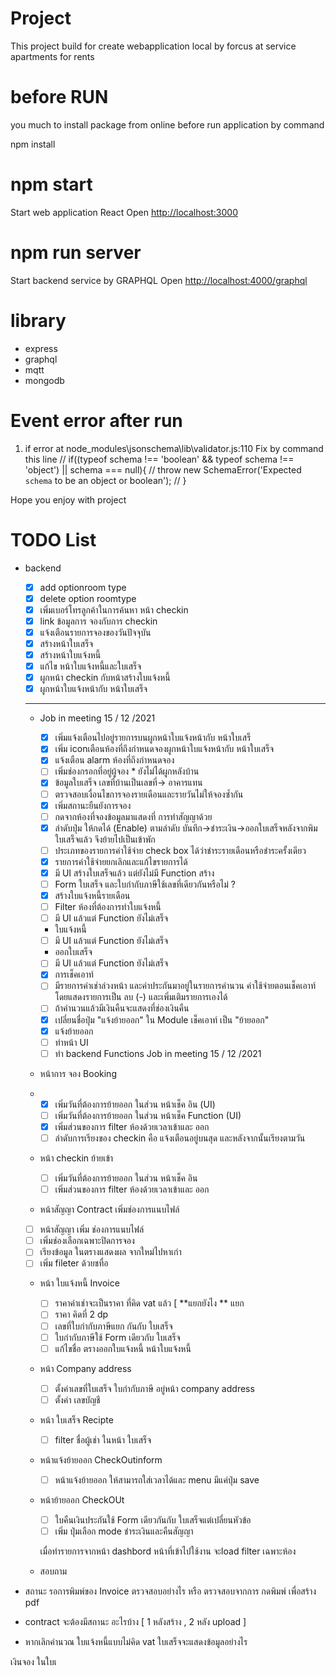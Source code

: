 # Project

This project build for create webapplication local by
forcus at service apartments for rents

# before RUN

you much to install package from online before run application by command

npm install

# npm start

Start web application React  Open [http://localhost:3000](http://localhost:3000)

# npm run server

Start backend service by GRAPHQL
Open [http://localhost:4000/graphql]()

# library

- express
- graphql
- mqtt
- mongodb

# Event error after run

1) if error at node_modules\jsonschema\lib\validator.js:110
   Fix by  command  this line
   // if((typeof schema !== 'boolean' && typeof schema !== 'object') || schema === null){
   //   throw new SchemaError('Expected `schema` to be an object or boolean');
   // }

Hope you enjoy with project

# TODO List

* backend

  * [X] add optionroom type
  * [X] delete option roomtype
  * [X] เพิ่มเบอร์โทรลูกค้าในการค้นหา หน้า checkin
  * [X] link ข้อมูลการ จองกับการ checkin
  * [X] แจ้งเตือนรายการจองของวันปัจจุบัน
  * [X] สร้างหน้าใบเสร็จ
  * [X] สร้างหน้าใบแจ้งหนี้
  * [X] แก้ไข หน้าใบแจ้งหนี้และใบเสร็จ
  * [X] ผูกหน้า checkin กับหน้าสร้างใบแจ้งหนี้
  * [X] ผูกหน้าใบแจ้งหน้ากับ หน้าใบเสร็จ

  ---


  * Job in meeting  15 / 12 /2021

    * [X] เพิ่มแจ้งเตือนไปอยู่รายการบนผูกหน้าใบแจ้งหน้ากับ หน้าใบเสร็
    * [X] เพิ่ม iconเตือนห้องที่ถึงกำหนดจองผูกหน้าใบแจ้งหน้ากับ หน้าใบเสร็จ
    * [X] แจ้งเตือน alarm ห้องที่ถึงกำหนดจอง
    * [ ] เพิ่มช่องกรอกที่อยู่ผู้จอง * ยังไม่ได้ผูกหลังบ้าน
    * [X] ข้อมูลใบเสร็จ เลขที่บ้านเป็นเลขที่-> อาคารแทน
    * [ ] ตรวจสอบเงื่อนไขการจองรายเดือนและรายวันไม่ให้จองซ้ำกัน
    * [X] เพิ่มสถานะยืนยังการจอง
    * [ ] กดจากห้องที่จองข้อมูลมาแสดงที่ การทำสัญญาด้วย
    * [X] ลำดับปุ่ม ให้กดได้ (Enable) ตามลำดับ บันทึก->ชำระเงิน->ออกใบเสร็จหลังจากพิมใบเสร็จแล้ว จึงย้ายไปเป็นเข้าพัก
    * [ ] ประเภทของรายการค่าใช้จ่าย check box ได้ว่าชำระรายเดือนหรือชำระครั้งเดียว
    * [X] รายการค่าใช้จ่ายยกเลิกและแก้ไขรายการได้
    * [X] มี UI สร้างใบเสร็จแล้ว แต่ยังไม่มี Function สร้าง
    * [ ] Form ใบเสร็จ และใบกำกับภาษีใช้เลขที่เดียวกันหรือไม่ ?
    * [X] สร้างใบแจ้งหนี้รายเดือน
    * [ ] Filter ห้องที่ต้องการทำใบแจ้งหนี้
    * [ ] มี UI แล้วแต่ Function ยังไม่เสร็จ

    * ใบแจ้งหนี้

    * [ ] มี UI แล้วแต่ Function ยังไม่เสร็จ

    * ออกใบเสร็จ

    * [ ] มี UI แล้วแต่ Function ยังไม่เสร็จ
    * [X] การเช็คเอาท์
    * [ ] มีรายการค่าเช่าล่วงหน้า และค่าประกันมาอยู่ในรายการคำนวน ค่าใช้จ่ายตอนเช็คเอาท์ โดยแสดงรายการเป็น ลบ (-) และเพิ่มเติมรายการเองได้
    * [ ] ถ้าคำนวนแล้วมีเงินคืนจะแสดงที่ช่องเงินคืน
    * [X] เปลี่ยนชื่อปุ่ม "แจ้งย้ายออก" ใน Module เช็คเอาท์ เป็น "ย้ายออก"
    * [X] แจ้งย้ายออก
    * [ ] ทำหน้า UI
    * [ ] ทำ backend Functions
      Job in meeting  15 / 12 /2021
  * หน้าการ จอง Booking
  * * [X] เพิ่มวันที่ต้องการย้ายออก  ในส่วน หน้าเช็ค อิน (UI)
    * [ ] เพิ่มวันที่ต้องการย้ายออก  ในส่วน หน้าเช็ค Function (UI)
    * [X] เพิ่มส่วนของการ filter ห้องด้วยเวลาเข้าและ ออก
    * [ ] ลำดับการเรียงของ checkin คือ แจ้งเตือนอยู่บนสุด และหลังจากนั้นเรียงตามวัน
  * หน้า checkin ย้ายเข้า

    * [ ] เพิ่มวันที่ต้องการย้ายออก  ในส่วน หน้าเช็ค อิน
    * [ ] เพิ่มส่วนของการ filter ห้องด้วยเวลาเข้าและ ออก
  * หน้าสัญญา Contract เพิ่มช่องการแนบไฟล์

  * [ ] หน้าสัญญา เพิ่ม ช่องการแนบไฟล์
  * [ ] เพิ่มช่องเลือกเฉพาะปิดการจอง
  * [ ] เรียงข้อมูล ในตรางแสดงผล จากใหม่ไปหาเก่า
  * [ ] เพิ่ม fileter  ด้วยชทื่อ

  * หน้า ใบแจ้งหนี้ Invoice

    * [ ] ราคาค่าเช่าจะเป็นราคา ที่คิด vat แล้ว  [ **แยกยังไง ** แยก
    * [ ] ราคา คิดที่ 2 dp
    * [ ] เลขที่ใบกำกับภาษีแยก กันกับ ใบเสร็จ
    * [ ] ใบกำกับภาษีใช้ Form เดียวกับ  ใบเสร็จ
    * [ ] แก้ไขชื่อ ตรางออกใบแจ้งหนี้  หน้าใบแจ้งหนี้
  * หน้า Company address

    * [ ] ตั้งค่าเลขที่ใบเสร็จ ใบกำกับภาษี  อยู่หน้า  company address
    * [ ] ตั้งค่า เลขบัญชี
  * หน้า ใบเสร็จ Recipte

    * [ ] filter ชื่อผู้เช่า ในหน้า ใบเสร็จ
  * หน้าแจ้งย้ายออก CheckOutinform

    * [ ] หน้าแจ้งย้ายออก ให้สามารถใส่เวลาได้และ menu มีแค่ปุ่ม save
  * หน้าย้ายออก CheckOUt

    * [ ] ใบคืนเงินประกันใช้ Form เดียวกันกับ ใบเสร็จแต่เปลี่ยนหัวข้อ
    * [ ] เพิ่ม ปุ่มเลือก mode ชำระเงินและคืนสัญญา

    เมื่อทำรายการจากหน้า dashbord หน้าที่เข้าไปใช้งาน จะload filter เฉพาะห้อง
  * สอบถาม
* สถานะ รอการพิมพ์ของ Invoice ตรวจสอบอย่างไร หรือ ตรวจสอบจากการ กดพิมพ์ เพื่อสร้าง pdf
* contract จะต้องมีสถานะ อะไรบ้าง  [ 1 หลังสร้าง , 2 หลัง upload  ]
* หากเลิกคำนวณ ใบแจ้งหนี้แบบไม่คิด vat  ใบเสร็จจะแสดงข้อมูลอย่างไร


เงินจอง ในใบเ
